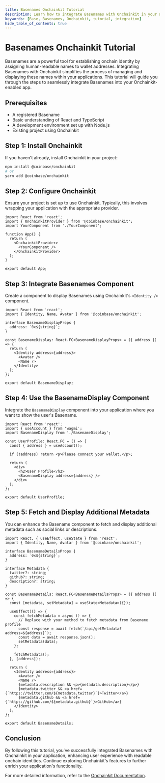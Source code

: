 ```yaml
---
title: Basenames Onchainkit Tutorial
description: Learn how to integrate Basenames with Onchainkit in your applications
keywords: [Base, Basenames, Onchainkit, tutorial, integration]
hide_table_of_contents: true
---
```


# Basenames Onchainkit Tutorial

Basenames are a powerful tool for establishing onchain identity by assigning human-readable names to wallet addresses. Integrating Basenames with Onchainkit simplifies the process of managing and displaying these names within your applications. This tutorial will guide you through the steps to seamlessly integrate Basenames into your Onchainkit-enabled app.

## Prerequisites

- A registered Basename
- Basic understanding of React and TypeScript
- A development environment set up with Node.js
- Existing project using Onchainkit

## Step 1: Install Onchainkit

If you haven't already, install Onchainkit in your project:

```bash
npm install @coinbase/onchainkit
# or
yarn add @coinbase/onchainkit
```

## Step 2: Configure Onchainkit

Ensure your project is set up to use Onchainkit. Typically, this involves wrapping your application with the appropriate provider.

```typescript:title="src/App.tsx"
import React from 'react';
import { OnchainkitProvider } from '@coinbase/onchainkit';
import YourComponent from './YourComponent';

function App() {
  return (
    <OnchainkitProvider>
      <YourComponent />
    </OnchainkitProvider>
  );
}

export default App;
```

## Step 3: Integrate Basenames Component

Create a component to display Basenames using Onchainkit's `<Identity />` component.

```typescript:title="src/components/BasenameDisplay.tsx"
import React from 'react';
import { Identity, Name, Avatar } from '@coinbase/onchainkit';

interface BasenameDisplayProps {
  address: `0x${string}`;
}

const BasenameDisplay: React.FC<BasenameDisplayProps> = ({ address }) => {
  return (
    <Identity address={address}>
      <Avatar />
      <Name />
    </Identity>
  );
};

export default BasenameDisplay;
```

## Step 4: Use the BasenameDisplay Component

Integrate the `BasenameDisplay` component into your application where you want to show the user's Basename.

```typescript:title="src/components/UserProfile.tsx"
import React from 'react';
import { useAccount } from 'wagmi';
import BasenameDisplay from './BasenameDisplay';

const UserProfile: React.FC = () => {
  const { address } = useAccount();

  if (!address) return <p>Please connect your wallet.</p>;

  return (
    <div>
      <h2>User Profile</h2>
      <BasenameDisplay address={address} />
    </div>
  );
};

export default UserProfile;
```

## Step 5: Fetch and Display Additional Metadata

You can enhance the Basename component to fetch and display additional metadata such as social links or descriptions.

```typescript:title="src/components/BasenameDetails.tsx"
import React, { useEffect, useState } from 'react';
import { Identity, Name, Avatar } from '@coinbase/onchainkit';

interface BasenameDetailsProps {
  address: `0x${string}`;
}

interface Metadata {
  twitter?: string;
  github?: string;
  description?: string;
}

const BasenameDetails: React.FC<BasenameDetailsProps> = ({ address }) => {
  const [metadata, setMetadata] = useState<Metadata>({});

  useEffect(() => {
    const fetchMetadata = async () => {
      // Replace with your method to fetch metadata from Basename profile
      const response = await fetch(`/api/getMetadata?address=${address}`);
      const data = await response.json();
      setMetadata(data);
    };

    fetchMetadata();
  }, [address]);

  return (
    <Identity address={address}>
      <Avatar />
      <Name />
      {metadata.description && <p>{metadata.description}</p>}
      {metadata.twitter && <a href={`https://twitter.com/${metadata.twitter}`}>Twitter</a>}
      {metadata.github && <a href={`https://github.com/${metadata.github}`}>GitHub</a>}
    </Identity>
  );
};

export default BasenameDetails;
```

## Conclusion

By following this tutorial, you've successfully integrated Basenames with Onchainkit in your application, enhancing user experience with readable onchain identities. Continue exploring Onchainkit's features to further enrich your application's functionality.

For more detailed information, refer to the [Onchainkit Documentation](https://docs.coinbase.com/onchainkit).
